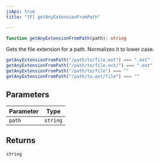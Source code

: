 ```yaml
---
jsApi: true
title: "[F] getAnyExtensionFromPath"

---
```

```ts
function getAnyExtensionFromPath(path): string
```

Gets the file extension for a path.
Normalizes it to lower case.

```ts
getAnyExtensionFromPath("/path/to/file.ext") === ".ext"
getAnyExtensionFromPath("/path/to/file.ext/") === ".ext"
getAnyExtensionFromPath("/path/to/file") === ""
getAnyExtensionFromPath("/path/to.ext/file") === ""
```

## Parameters

| Parameter | Type |
| ------ | ------ |
| `path` | `string` |

## Returns

`string`
